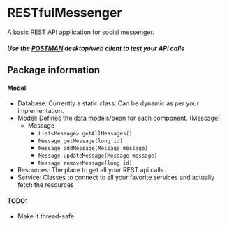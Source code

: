 # RESTfulMessenger
A basic REST API application for social messenger.

##### Use the [POSTMAN](https://www.getpostman.com/) desktop/web client to test your API calls

## Package information
#### Model
* Database: Currently a static class. Can be dynamic as per your implementation.
* Model: Defines the data models/bean for each component. (Message)
  * Message 
    * ```List<Message> getAllMessages()```
    * ```Message getMessage(long id)```
    * ```Message addMessage(Message message)```
    * ```Message updateMessage(Message message)```
    * ```Message removeMessage(long id)```
* Resources: The place to get all your REST api calls
* Service: Classes to connect to all your favorite services and actually fetch the resources


#### TODO:
* Make it thread-safe
